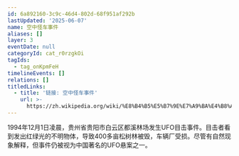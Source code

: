 ```yaml
---
id: 6a892160-3c9c-46d4-802d-68f951af292b
lastUpdated: '2025-06-07'
name: 空中怪车事件
aliases: []
layer: 3
eventDate: null
categoryId: cat_r0rzgkOi
tagIds:
  - tag_onKpmFeH
timelineEvents: []
relations: []
titledLinks:
  - title: '链接: 空中怪车事件'
    url: >-
      https://zh.wikipedia.org/wiki/%E8%B4%B5%E5%B7%9E%E7%A9%BA%E4%B8%AD%E5%BF%AB%E8%BD%A6%E4%BA%8B%E4%BB%B6
---
```

1994年12月1日凌晨，贵州省贵阳市白云区都溪林场发生UFO目击事件。目击者看到发出红绿光的不明物体，导致400多亩松树林被毁，车辆厂受损。尽管有自然现象解释，但事件仍被视为中国著名的UFO悬案之一。
